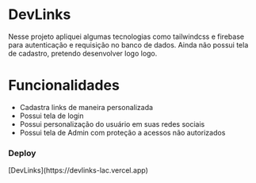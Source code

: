 # DevLinks
Nesse projeto apliquei algumas tecnologias como tailwindcss e firebase para autenticação e requisição no banco de dados. Ainda não possui tela de cadastro, pretendo desenvolver logo logo.

# Funcionalidades
<ul>
  <li>Cadastra links de maneira personalizada</li>
  <li>Possui tela de login</li>
  <li>Possui personalização do usuário em suas redes sociais</li>
  <li>Possui tela de Admin com proteção a acessos não autorizados</li>
</ul>
<h3>Deploy</h3>
[DevLinks](https://devlinks-lac.vercel.app)

